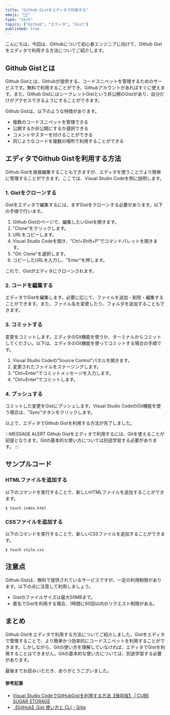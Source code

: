```yaml
---
title: "Github Gistをエディタで利用する"
emoji: "👨‍💻"
type: "tech"
topics: ["Github", "エディタ", "Gist"]
published: true
---
```


こんにちは。今回は、Githubについて初心者エンジニアに向けて、Github Gistをエディタで利用する方法についてご紹介します。

## Github Gistとは

Github Gistとは、Githubが提供する、コードスニペットを管理するためのサービスです。無料で利用することができ、Githubアカウントがあればすぐに使えます。また、Github GistにはシークレットGistという非公開のGistがあり、自分だけがアクセスできるようにすることができます。

Github Gistは、以下のような特徴があります。

- 複数のコードスニペットを管理できる
- 公開するか非公開にするか選択できる
- コメントやスターを付けることができる
- 同じようなコードを複数の場所で利用することができる

## エディタでGithub Gistを利用する方法

Github Gistを直接編集することもできますが、エディタを使うことでより簡単に管理することができます。ここでは、Visual Studio Codeを例に説明します。

### 1. Gistをクローンする

Gistをエディタで編集するには、まずGistをクローンする必要があります。以下の手順で行います。

1. Github Gistのページで、編集したいGistを開きます。
2. "Clone"をクリックします。
3. URLをコピーします。
4. Visual Studio Codeを開き、"Ctrl+Shift+P"でコマンドパレットを開きます。
5. "Git: Clone"を選択します。
6. コピーしたURLを入力し、"Enter"を押します。

これで、Gistがエディタにクローンされます。

### 2. コードを編集する

エディタでGistを編集します。必要に応じて、ファイルを追加・削除・編集することができます。また、ファイル名を変更したり、フォルダを追加することもできます。

### 3. コミットする

変更をコミットします。エディタのGit機能を使うか、ターミナルからコミットしてください。以下は、エディタのGit機能を使ってコミットする場合の手順です。

1. Visual Studio Codeの"Source Control"パネルを開きます。
2. 変更されたファイルをステージングします。
3. "Ctrl+Enter"でコミットメッセージを入力します。
4. "Ctrl+Enter"でコミットします。

### 4. プッシュする

コミットした変更をGistにプッシュします。Visual Studio CodeのGit機能を使う場合は、"Sync"ボタンをクリックします。

以上で、エディタでGithub Gistを利用する方法が完了しました。

:::MESSAGE ALERT
Github Gistをエディタで利用するには、Gitを使えることが前提となります。Gitの基本的な使い方については別途学習する必要があります。
:::

## サンプルコード

### HTMLファイルを追加する

以下のコマンドを実行することで、新しいHTMLファイルを追加することができます。

```
$ touch index.html
```

### CSSファイルを追加する

以下のコマンドを実行することで、新しいCSSファイルを追加することができます。

```
$ touch style.css
```

## 注意点

Github Gistは、無料で提供されているサービスですが、一定の利用制限があります。以下の点に注意して利用しましょう。

- Gistのファイルサイズは最大50MBまで。
- 匿名でGistを利用する場合、1時間に60回以内のリクエスト制限がある。

## まとめ

Github Gistをエディタで利用する方法についてご紹介しました。Gistをエディタで管理することで、より簡単かつ効率的にコードスニペットを利用することができます。しかしながら、Gitの使い方を理解していなければ、エディタでGistを利用することはできません。Gitの基本的な使い方については、別途学習する必要があります。

最後までお読みいただき、ありがとうございました。

#### 参考記事
- [Visual Studio CodeでGitHubGistを利用する方法【保存版】 \| CUBE SUGAR STORAGE](https://www.cube-sugar.jp/tech/visual-studio-code-github-gist.html)
- [【GitHub】Gist 使い方と CLI \- Qiita](https://qiita.com/HiFaMi/items/e4bf0b35b5d6f51f4a10)
